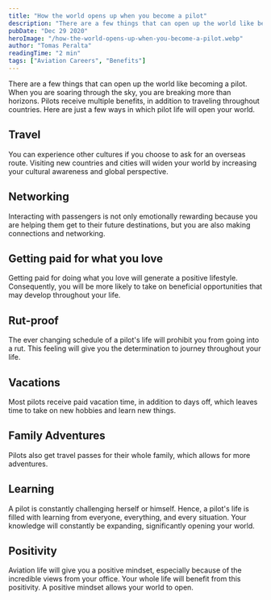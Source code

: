 ```yaml
---
title: "How the world opens up when you become a pilot"
description: "There are a few things that can open up the world like becoming a pilot. When you are soaring through the sky, you are breaking more than horizons. Pilots receive multiple benefits, in addition to traveling throughout countries. Here are just a few ways in which pilot life will open your world."
pubDate: "Dec 29 2020"
heroImage: "/how-the-world-opens-up-when-you-become-a-pilot.webp"
author: "Tomas Peralta"
readingTime: "2 min"
tags: ["Aviation Careers", "Benefits"]
---
```


There are a few things that can open up the world like becoming a pilot. When you are soaring through the sky, you are breaking more than horizons. Pilots receive multiple benefits, in addition to traveling throughout countries. Here are just a few ways in which pilot life will open your world.

## Travel

You can experience other cultures if you choose to ask for an overseas route. Visiting new countries and cities will widen your world by increasing your cultural awareness and global perspective.

## Networking

Interacting with passengers is not only emotionally rewarding because you are helping them get to their future destinations, but you are also making connections and networking.

## Getting paid for what you love

Getting paid for doing what you love will generate a positive lifestyle. Consequently, you will be more likely to take on beneficial opportunities that may develop throughout your life.

## Rut-proof

The ever changing schedule of a pilot's life will prohibit you from going into a rut. This feeling will give you the determination to journey throughout your life.

## Vacations

Most pilots receive paid vacation time, in addition to days off, which leaves time to take on new hobbies and learn new things.

## Family Adventures

Pilots also get travel passes for their whole family, which allows for more adventures.

## Learning

A pilot is constantly challenging herself or himself. Hence, a pilot's life is filled with learning from everyone, everything, and every situation. Your knowledge will constantly be expanding, significantly opening your world.

## Positivity

Aviation life will give you a positive mindset, especially because of the incredible views from your office. Your whole life will benefit from this positivity. A positive mindset allows your world to open.
